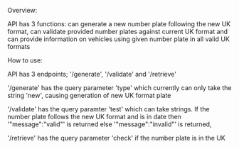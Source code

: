 Overview: 

API has 3 functions: can generate a new number plate following the new UK format, can validate provided number plates against current UK format and can provide information on vehicles using given number plate in all valid UK formats

How to use:

API has 3 endpoints; '/generate', '/validate' and '/retrieve'

'/generate' has the query parameter 'type' which currently can only take the string 'new', causing generation of new UK format plate

'/validate' has the query paramter 'test' which can take strings. If the number plate follows the new UK format and is in date then '"message":"valid"' is returned else '"message":"invalid"' is returned,

'/retrieve' has the query parameter 'check' if the number plate is in the UK  
